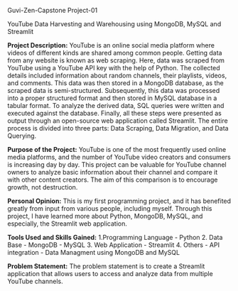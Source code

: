 Guvi-Zen-Capstone Project-01

YouTube Data Harvesting and Warehousing using MongoDB, MySQL and Streamlit

**Project Description:**
YouTube is an online social media platform where videos of different kinds are shared among common people. Getting data from any website is known as web scraping. Here, data was scraped from YouTube using a YouTube API key with the help of Python. The collected details included information about random channels, their playlists, videos, and comments. This data was then stored in a MongoDB database, as the scraped data is semi-structured. Subsequently, this data was processed into a proper structured format and then stored in MySQL database in a tabular format. To analyze the derived data, SQL queries were written and executed against the database. Finally, all these steps were presented as output through an open-source web application called Streamlit. The entire process is divided into three parts: Data Scraping, Data Migration, and Data Querying.

**Purpose of the Project:**
YouTube is one of the most frequently used online media platforms, and the number of YouTube video creators and consumers is increasing day by day. This project can be valuable for YouTube channel owners to analyze basic information about their channel and compare it with other content creators. The aim of this comparison is to encourage growth, not destruction.

**Personal Opinion:**
This is my first programming project, and it has benefited greatly from input from various people, including myself. Through this project, I have learned more about Python, MongoDB, MySQL, and especially, the Streamlit web application.

**Tools Used and Skills Gained:**
1.Programming Language
    - Python 
2. Data Base
    - MongoDB
    - MySQL
3. Web Application
    - Streamlit
4. Others
    - API integration 
    - Data Managment using MongoDB and MySQL

**Problem Statement:**
The problem statement is to create a Streamlit application that allows users to access
and analyze data from multiple YouTube channels.
